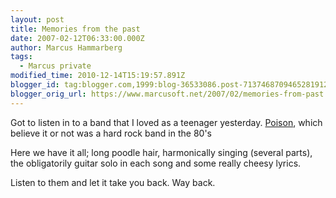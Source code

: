 ```yaml
---
layout: post
title: Memories from the past
date: 2007-02-12T06:33:00.000Z
author: Marcus Hammarberg
tags:
  - Marcus private
modified_time: 2010-12-14T15:19:57.891Z
blogger_id: tag:blogger.com,1999:blog-36533086.post-7137468709465281912
blogger_orig_url: https://www.marcusoft.net/2007/02/memories-from-past.html
---
```


Got to listen in to a band that I loved as a teenager yesterday. [Poison](http://www.poisonweb.com/thepoisonwebhtml/poison_web_all.html), which believe it or not was a hard rock band in the 80's

Here we have it all; long poodle hair, harmonically singing (several parts), the obligatorily guitar solo in each song and some really cheesy lyrics.

Listen to them and let it take you back. Way back.
